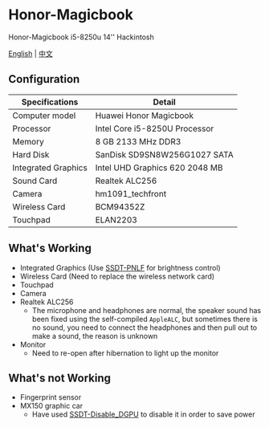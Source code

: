 # Honor-Magicbook
Honor-Magicbook i5-8250u 14'' Hackintosh

[English](README.md) | [中文](README_CN.md)

## Configuration

| Specifications | Detail                                                  |
| ------------------- | ------------------------------------------- |
| Computer model      | Huawei Honor Magicbook      |
| Processor           | Intel Core i5-8250U Processor     |
| Memory              | 8 GB 2133 MHz DDR3              |
| Hard Disk           | SanDisk SD9SN8W256G1027 SATA    |
| Integrated Graphics | Intel UHD Graphics 620 2048 MB                     |
| Sound Card          | Realtek ALC256           |
| Camera          | hm1091_techfront          |
| Wireless Card       | BCM94352Z                        |
| Touchpad | ELAN2203 |


## What's Working

- Integrated Graphics (Use [SSDT-PNLF](EFI/CLOVER/ACPI/patched/SSDT-PNLF.aml) for brightness control)
- Wireless Card (Need to replace the wireless network card)
- Touchpad
- Camera
- Realtek ALC256
    - The microphone and headphones are normal, the speaker sound has been fixed using the self-compiled `AppleALC`, but sometimes there is no sound, you need to connect the headphones and then pull out to make a sound, the reason is unknown
- Monitor
    - Need to re-open after hibernation to light up the monitor
  

## What's not Working

- Fingerprint sensor
- MX150 graphic car
    - Have used [SSDT-Disable_DGPU](EFI/CLOVER/ACPI/patched/SSDT-Disable_DGPU.aml) to disable it in order to save power

